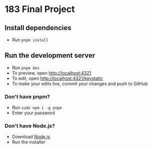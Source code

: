 # 183 Final Project

## Install dependencies

- Run `pnpm install`

## Run the development server

- Run `pnpm dev`
- To preview, open [http://localhost:4321](http://localhost:4321)
- To edit, open [http://localhost:4321/keystatic](http://localhost:4321/keystatic)
- To make your edits live, commit your changes and push to GitHub

### Don't have pnpm?

- Run `sudo npm i -g pnpm`
- Enter your password

### Don't have Node.js?

- Download [Node.js](https://nodejs.org/)
- Run the installer
